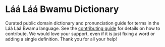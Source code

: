 
# Láá Láá Bwamu Dictionary

Curated public domain dictionary and pronunciation guide for terms in the Láá Láá Bwamu language. See the [contributing guide](https://github.com/drumworkteam/term/blob/make/.github/contributing.md) for details on how to contribute. We would love your support, even if it is just fixing a word or adding a single definition. Thank you for all your help!